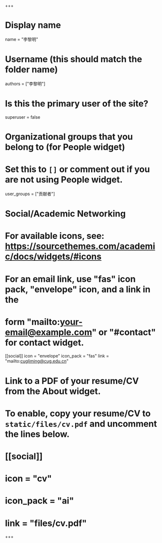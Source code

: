 +++
# Display name
name = "李黎明"

# Username (this should match the folder name)
authors = ["李黎明"]

# Is this the primary user of the site?
superuser = false

# Organizational groups that you belong to (for People widget)
#   Set this to `[]` or comment out if you are not using People widget.
user_groups = ["贡献者"]

# Social/Academic Networking
# For available icons, see: https://sourcethemes.com/academic/docs/widgets/#icons
#   For an email link, use "fas" icon pack, "envelope" icon, and a link in the
#   form "mailto:your-email@example.com" or "#contact" for contact widget.

[[social]]
  icon = "envelope"
  icon_pack = "fas"
  link = "mailto:cugliming@cug.edu.cn"

# Link to a PDF of your resume/CV from the About widget.
# To enable, copy your resume/CV to `static/files/cv.pdf` and uncomment the lines below.
# [[social]]
#   icon = "cv"
#   icon_pack = "ai"
#   link = "files/cv.pdf"

+++

